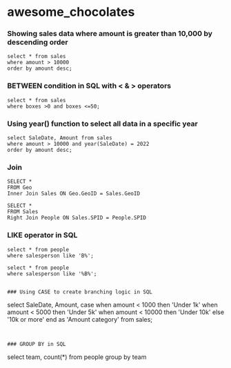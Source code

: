 # awesome_chocolates

### Showing sales data where amount is greater than 10,000 by descending order
```
select * from sales
where amount > 10000
order by amount desc;
```

### BETWEEN condition in SQL with < & > operators
```
select * from sales
where boxes >0 and boxes <=50;
```

### Using year() function to select all data in a specific year
```
select SaleDate, Amount from sales
where amount > 10000 and year(SaleDate) = 2022
order by amount desc;
```

### Join
```
SELECT *
FROM Geo
Inner Join Sales ON Geo.GeoID = Sales.GeoID
```

```
SELECT *
FROM Sales
Right Join People ON Sales.SPID = People.SPID
```

### LIKE operator in SQL

```
select * from people
where salesperson like 'B%';

select * from people
where salesperson like '%B%';


### Using CASE to create branching logic in SQL

```
select 	SaleDate, Amount,
		case 	when amount < 1000 then 'Under 1k'
				when amount < 5000 then 'Under 5k'
                when amount < 10000 then 'Under 10k'
			else '10k or more'
		end as 'Amount category'
from sales;
```


### GROUP BY in SQL
```
select team, count(*) from people
group by team
```